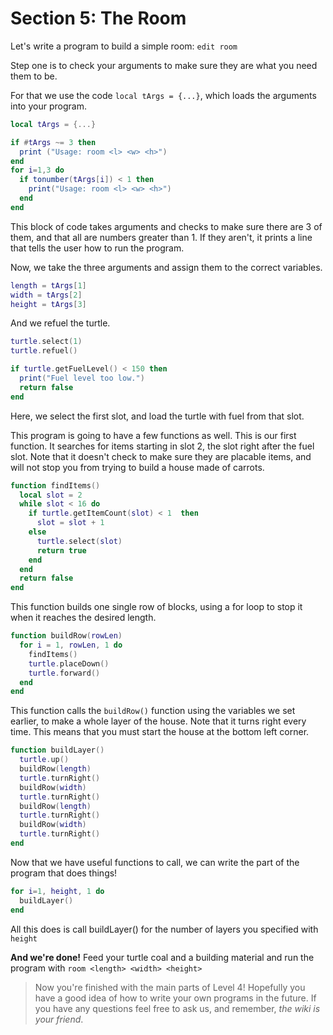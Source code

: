 # Section 5: The Room

Let's write a program to build a simple room: `edit room`

Step one is to check your arguments to make sure they are what you need them to be.

For that we use the code `local tArgs = {...}`, which loads the arguments into your program.

```lua
local tArgs = {...}

if #tArgs ~= 3 then
  print ("Usage: room <l> <w> <h>")
end
for i=1,3 do
  if tonumber(tArgs[i]) < 1 then
    print("Usage: room <l> <w> <h>")
  end
end
```

This block of code takes arguments and checks to make sure there are 3 of them, and that all are numbers greater than 1.
If they aren't, it prints a line that tells the user how to run the program.

Now, we take the three arguments and assign them to the correct variables.

```lua
length = tArgs[1]
width = tArgs[2]
height = tArgs[3]
```

And we refuel the turtle.

```lua
turtle.select(1)
turtle.refuel()

if turtle.getFuelLevel() < 150 then
  print("Fuel level too low.")
  return false
end
```

Here, we select the first slot, and load the turtle with fuel from that slot.

This program is going to have a few functions as well. This is our first function. It searches for items starting in slot 2, the slot right after the fuel slot. Note that it doesn't check to make sure they are placable items, and will not stop you from trying to build a house made of carrots.

```lua
function findItems()
  local slot = 2
  while slot < 16 do
    if turtle.getItemCount(slot) < 1  then
      slot = slot + 1
    else
      turtle.select(slot)
      return true
    end
  end
  return false
end
```

This function builds one single row of blocks, using a for loop to stop it when it reaches the desired length.

```lua
function buildRow(rowLen)
  for i = 1, rowLen, 1 do
    findItems()
    turtle.placeDown()
    turtle.forward()
  end
end
```

This function calls the `buildRow()` function using the variables we set earlier, to make a whole layer of the house. Note that it turns right every time. This means that you must start the house at the bottom left corner.

```lua
function buildLayer()
  turtle.up()
  buildRow(length)
  turtle.turnRight()
  buildRow(width)
  turtle.turnRight()
  buildRow(length)
  turtle.turnRight()
  buildRow(width)
  turtle.turnRight()
end
```

Now that we have useful functions to call, we can write the part of the program that does things!

```lua
for i=1, height, 1 do
  buildLayer()
end
```

All this does is call buildLayer() for the number of layers you specified with `height`

**And we're done!** Feed your turtle coal and a building material and run the program with `room <length> <width> <height>`

> Now you're finished with the main parts of Level 4! Hopefully you have a good idea of how to write your own programs in the future. If you have any questions feel free to ask us, and remember, *the wiki is your friend*.
